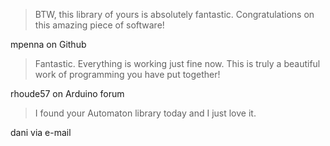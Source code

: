 > BTW, this library of yours is absolutely fantastic. 
> Congratulations on this amazing piece of software!

mpenna on Github

> Fantastic. Everything is working just fine now. 
> This is truly a beautiful work of programming you have put together!

rhoude57 on Arduino forum

> I found your Automaton library today and I just love it.

dani via e-mail

